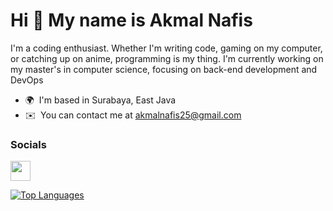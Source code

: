 Hi 👋 My name is Akmal Nafis
============================

I'm a coding enthusiast. Whether I'm writing code, gaming on my computer, or catching up on anime, programming is my thing. I'm currently working on my master's in computer science, focusing on back-end development and DevOps

* 🌍  I'm based in Surabaya, East Java
* ✉️  You can contact me at [akmalnafis25@gmail.com](mailto:akmalnafis25@gmail.com)


### Socials

<p align="left"> <a href="https://www.github.com/Akmalinnn" target="_blank" rel="noreferrer"> <picture> <source media="(prefers-color-scheme: dark)" srcset="https://raw.githubusercontent.com/danielcranney/readme-generator/main/public/icons/socials/github-dark.svg" /> <source media="(prefers-color-scheme: light)" srcset="https://raw.githubusercontent.com/danielcranney/readme-generator/main/public/icons/socials/github.svg" /> <img src="https://raw.githubusercontent.com/danielcranney/readme-generator/main/public/icons/socials/github.svg" width="32" height="32" /> </picture> </a></p>


<a href="https://github.com/Akmalinnn" align="left"><img src="https://github-readme-stats.vercel.app/api/top-langs/?username=Akmalinnn&langs_count=10&title_color=0891b2&text_color=ffffff&icon_color=0891b2&bg_color=1c1917&hide_border=true&locale=en&custom_title=Top%20%Languages" alt="Top Languages" /></a>
